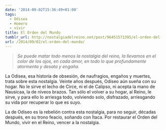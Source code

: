 ```yaml
---
date: '2014-09-02T15:36:49+01:00'
tags:
  - Odisea
  - Homero
  - vivir
title: El Orden del Mundo
tumblr_url: http://nostalgiadelreino.net/post/96451571395/el-orden-del-mundo
url: /2014/09/02/el-orden-del-mundo/
---
```


<blockquote>
<p><em>Se puede matar todo menos la nostalgia del reino, la llevamos en el color de los ojos, en cada amor, en todo lo que profundamente atormenta y desata y engaña.</em></p>
</blockquote>
<p>La Odisea, esa historia de obsesión, de naufragios, engaños y muertes, trata sobre esta nostalgia. Veinte años después, Odiseo aún sueña con su hogar. No le sirve el lecho de Circe, ni el de Calipso, ni acepta la mano de Nausicaa, la de níveos brazos. Tan sólo el volver a su hogar, al Reino, le sirve, y para ello lo arriesga todo, volviendo solo, disfrazado, arriesgando su vida por recuperar lo que es suyo.</p>
<p>La de Odiseo es la rebelión contra esta nostalgia, para no seguir, décadas después, en su trono feacio, soñando con Ítaca. Por restaurar el Orden del Mundo, vivir en el Reino, vencer a la nostalgia.</p>